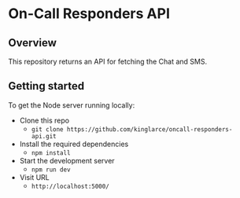 # On-Call Responders API

## Overview
This repository returns an API for fetching the Chat and SMS.

## Getting started

To get the Node server running locally:

- Clone this repo
  - `git clone https://github.com/kinglarce/oncall-responders-api.git`
- Install the required dependencies
  - `npm install`
- Start the development server
  - `npm run dev`
- Visit URL
  - `http://localhost:5000/`

<br />